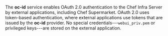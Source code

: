 The **oc-id** service enables OAuth 2.0 authentication to the Chef Infra
Server by external applications, including Chef Supermarket. OAuth 2.0
uses token-based authentication, where external applications use tokens
that are issued by the **oc-id** provider. No special
credentials---`webui_priv.pem` or privileged keys---are stored on the
external application.